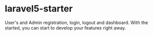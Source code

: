 # laravel5-starter
User's and Admin registration, login, logout and dashboard. With the started, you can start to develop your features right away.
